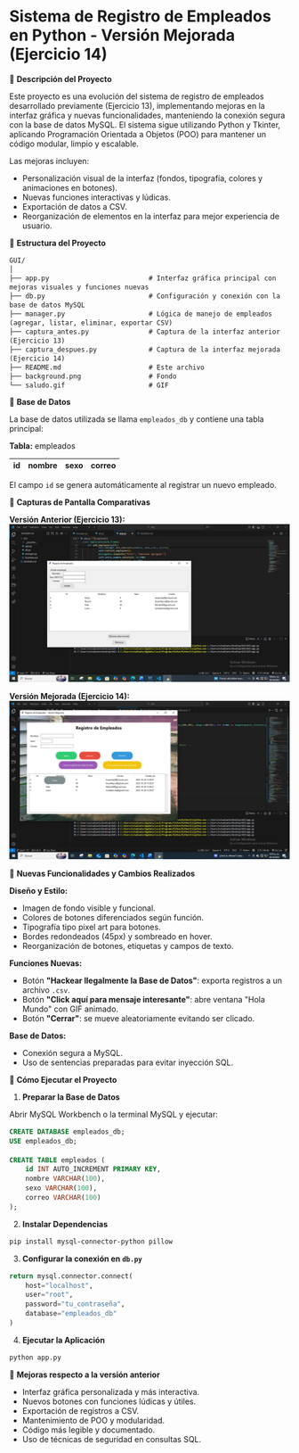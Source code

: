 # Sistema de Registro de Empleados en Python - Versión Mejorada (Ejercicio 14)

🔹 **Descripción del Proyecto**

Este proyecto es una evolución del sistema de registro de empleados desarrollado previamente (Ejercicio 13), implementando mejoras en la interfaz gráfica y nuevas funcionalidades, manteniendo la conexión segura con la base de datos MySQL. El sistema sigue utilizando Python y Tkinter, aplicando Programación Orientada a Objetos (POO) para mantener un código modular, limpio y escalable.

Las mejoras incluyen:
- Personalización visual de la interfaz (fondos, tipografía, colores y animaciones en botones).
- Nuevas funciones interactivas y lúdicas.
- Exportación de datos a CSV.
- Reorganización de elementos en la interfaz para mejor experiencia de usuario.

🔹 **Estructura del Proyecto**
```
GUI/
│
├── app.py                         # Interfaz gráfica principal con mejoras visuales y funciones nuevas
├── db.py                          # Configuración y conexión con la base de datos MySQL
├── manager.py                     # Lógica de manejo de empleados (agregar, listar, eliminar, exportar CSV)
├── captura_antes.py               # Captura de la interfaz anterior (Ejercicio 13)
├── captura_despues.py             # Captura de la interfaz mejorada (Ejercicio 14)
├── README.md                      # Este archivo
├── background.png                 # Fondo
└── saludo.gif                     # GIF
```

🔹 **Base de Datos**

La base de datos utilizada se llama `empleados_db` y contiene una tabla principal:

**Tabla:** empleados

| id | nombre | sexo | correo |
|----|--------|------|--------|

El campo `id` se genera automáticamente al registrar un nuevo empleado.

🔹 **Capturas de Pantalla Comparativas**

**Versión Anterior (Ejercicio 13):**
![Captura Antes](captura_antes.png)

**Versión Mejorada (Ejercicio 14):**
![Captura Después](captura_despues.png)

🔹 **Nuevas Funcionalidades y Cambios Realizados**

**Diseño y Estilo:**
- Imagen de fondo visible y funcional.
- Colores de botones diferenciados según función.
- Tipografía tipo pixel art para botones.
- Bordes redondeados (45px) y sombreado en hover.
- Reorganización de botones, etiquetas y campos de texto.

**Funciones Nuevas:**
- Botón **"Hackear Ilegalmente la Base de Datos"**: exporta registros a un archivo `.csv`.
- Botón **"Click aquí para mensaje interesante"**: abre ventana "Hola Mundo" con GIF animado.
- Botón **"Cerrar"**: se mueve aleatoriamente evitando ser clicado.

**Base de Datos:**
- Conexión segura a MySQL.
- Uso de sentencias preparadas para evitar inyección SQL.

🔹 **Cómo Ejecutar el Proyecto**

1. **Preparar la Base de Datos**

Abrir MySQL Workbench o la terminal MySQL y ejecutar:

```sql
CREATE DATABASE empleados_db;
USE empleados_db;

CREATE TABLE empleados (
    id INT AUTO_INCREMENT PRIMARY KEY,
    nombre VARCHAR(100),
    sexo VARCHAR(100),
    correo VARCHAR(100)
);
```

2. **Instalar Dependencias**

```bash
pip install mysql-connector-python pillow
```

3. **Configurar la conexión en `db.py`**

```python
return mysql.connector.connect(
    host="localhost",
    user="root",
    password="tu_contraseña",
    database="empleados_db"
)
```

4. **Ejecutar la Aplicación**

```bash
python app.py
```

🔹 **Mejoras respecto a la versión anterior**

- Interfaz gráfica personalizada y más interactiva.
- Nuevos botones con funciones lúdicas y útiles.
- Exportación de registros a CSV.
- Mantenimiento de POO y modularidad.
- Código más legible y documentado.
- Uso de técnicas de seguridad en consultas SQL.
